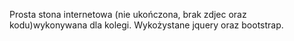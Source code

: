 Prosta stona internetowa (nie ukończona, brak zdjec oraz kodu)wykonywana dla kolegi. Wykożystane jquery oraz bootstrap.
